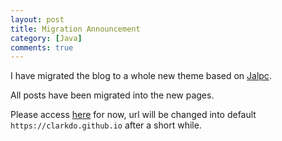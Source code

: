 ```yaml
---
layout: post
title: Migration Announcement
category: [Java]
comments: true
---
```


I have migrated the blog to a whole new theme based on [Jalpc](https://github.com/jarrekk/Jalpc).

All posts have been migrated into the new pages.

Please access [here](https://clarkdo.github.io/new-blog) for now, url will be changed into default `https://clarkdo.github.io` after a short while.
